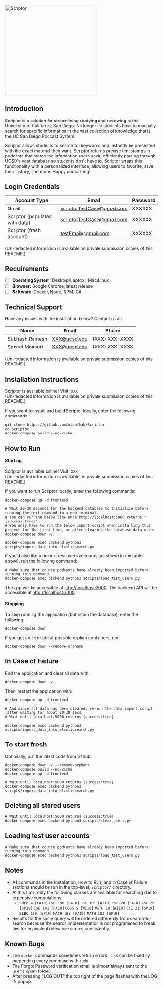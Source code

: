 <img src="https://i.imgur.com/DVGP07n.png" alt="Scriptor" width=300px>

## Introduction
Scriptor is a solution for streamlining studying and reviewing at the University of California, San Diego. No longer do students have to manually search for specific information in the vast collection of knowledge that is the UC San Diego Podcast System. 

Scriptor allows students to search for keywords and instantly be presented with the exact material they want. Scriptor returns precise timestamps in podcasts that match the information users seek, efficiently parsing through UCSD's vast database so students don't have to. Scriptor wraps this functionality with a personalized interface, allowing users to favorite, save their history, and more. Happy podcasting!

## Login Credentials

| Account Type  | Email | Password| 
| ------------- | ------------- | ------ |
| Gmail | scriptorTestCase@gmail.com | XXXXXX|
| Scriptor (populated with data) | scriptorTestCase@gmail.com | XXXXXX |
| Scriptor (fresh account) | testEmail@gmail.com | XXXXXX |

(Un-redacted information is available on private submission copies of this README.)
 
## Requirements
- [ ] **Operating System:** Desktop/Laptop | Mac/Linux
- [ ] **Browser:** Google Chrome, latest release
- [ ] **Software:** Docker, Node, NPM, Git

## Technical Support
Have any issues with the installation below? Contact us at: 

| Name  | Email | Phone | 
| ------------- | ------------- | ------ |
| Subhash Ramesh | XXX@ucsd.edu | (XXX) XXX-XXXX |
| Sabeel Mansuri | XXX@ucsd.edu | (XXX) XXX-XXXX |

(Un-redacted information is available on private submission copies of this README.)

## Installation Instructions
Scriptor is available online! Visit: `XXX`  
(Un-redacted information is available on private submission copies of this README.)

If you want to install and build Scriptor locally, enter the following commands:
```shell
git clone https://github.com/nlpathak/Scriptor
cd Scriptor
docker-compose build --no-cache
```

## How to Run
#### Starting
Scriptor is available online! Visit: `XXX`  
(Un-redacted information is available on private submission copies of this README.)

If you want to run Scriptor locally, enter the following commands:
```shell
docker-compose up -d frontend

# Wait 20-30 seconds for the backend database to initialize before running the next command in a new terminal.
# You can run the below line once http://localhost:5000 returns "{success:true}"
# You only have to run the below import script when installing this project for the first time, or after clearing the database data with: docker-compose down -v.

docker-compose exec backend python3 scripts/import_data_into_elasticsearch.py
```

If you'd also like to import test users accounts (as shown in the table above), run the following command:
```shell
# Make sure that course podcasts have already been imported before running this command.
docker-compose exec backend python3 scripts/load_test_users.py
```

The app will be accessible at [http://localhost:3000](http://localhost:3000). The backend API will be accessible at [http://localhost:5000](http://localhost:5000).

#### Stopping
To stop running the application (but retain the database), enter the following:
```shell
docker-compose down
```

If you get an error about possible orphan containers, run:
``` shell
docker-compose down --remove-orphans
```

## In Case of Failure
End the application and clear all data with:
```shell
docker-compose down -v
```

Then, restart the application with:
```shell
docker-compose up -d frontend

# And since all data has been cleared, re-run the data import script (after waiting for about 20-30 secs)
# Wait until localhost:5000 returns {success:true}

docker-compose exec backend python3 scripts/import_data_into_elasticsearch.py
```

## To start fresh
Optionally, pull the latest code from Github.
``` shell
docker-compose down -v --remove-orphans
docker-compose build --no-cache
docker-compose up -d frontend

# Wait until localhost:5000 returns {success:true}
docker-compose exec backend python3 scripts/import_data_into_elasticsearch.py
```

## Deleting all stored users
``` shell
# Wait until localhost:5000 returns {success:true}
docker-compose exec backend python3 scripts/clear_users.py
```

## Loading test user accounts
```shell
# Make sure that course podcasts have already been imported before running this command.
docker-compose exec backend python3 scripts/load_test_users.py
```

## Notes
* All commands in the Installation, How to Run, and In Case of Failure sections should be run in the top-level, `Scriptor/` directory.
* At this time, only the following classes are available for searching due to expensive computations: 
  * `CHEM 4 [FA18]` `CSE 190 [FA18]` `CSE 101 [WI19]` `CSE 20 [FA18]` `CSE 20 [SP19]` `CSE 141 [FA18]` `COGS 9 [WI19]` `MATH 18 [WI18]` `CSE 21 [SP19]` `BIBC 120 [SP19]` `MATH 183 [FA19]` `MATH 183 [SP19]`
* Results for the same query will be ordered differently from search-to-search because the search implementation is not programmed to break ties for equivalent relevance scores consistently.

## Known Bugs
* The `docker` commands sometimes return errors. This can be fixed by prepending every command with `sudo`.
* The Forgot Password verification email is almost always sent to the user's spam folder.
* After pressing "LOG OUT" the top right of the page flashes with the LOG IN popup.
